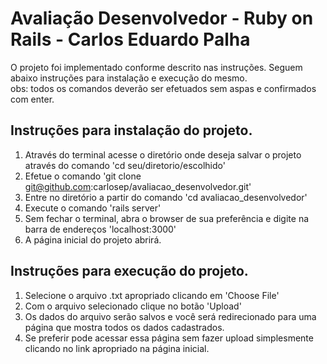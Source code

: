 # Avaliação Desenvolvedor - Ruby on Rails - Carlos Eduardo Palha
O projeto foi implementado conforme descrito nas instruções. Seguem abaixo instruções para instalação e execução do mesmo.  
obs: todos os comandos deverão ser efetuados sem aspas e confirmados com enter.

## Instruções para instalação do projeto.
1. Através do terminal acesse o diretório onde deseja salvar o projeto através do comando 'cd seu/diretorio/escolhido'
2. Efetue o comando 'git clone git@github.com:carlosep/avaliacao_desenvolvedor.git'
3. Entre no diretório a partir do comando 'cd avaliacao_desenvolvedor'
4. Execute o comando 'rails server'
5. Sem fechar o terminal, abra o browser de sua preferência e digite na barra de endereços 'localhost:3000'
6. A página inicial do projeto abrirá.

## Instruções para execução do projeto.
1. Selecione o arquivo .txt apropriado clicando em 'Choose File'
2. Com o arquivo selecionado clique no botão 'Upload'
3. Os dados do arquivo serão salvos e você será redirecionado para uma página que mostra todos os dados cadastrados.
4. Se preferir pode acessar essa página sem fazer upload simplesmente clicando no link apropriado na página inicial.
